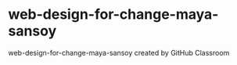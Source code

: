 # web-design-for-change-maya-sansoy
web-design-for-change-maya-sansoy created by GitHub Classroom


